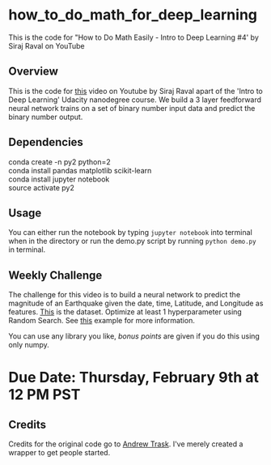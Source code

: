 # how_to_do_math_for_deep_learning

This is the code for "How to Do Math Easily - Intro to Deep Learning #4' by Siraj Raval on YouTube

## Overview

This is the code for [this](https://youtu.be/N4gDikiec8E) video on Youtube by Siraj Raval apart of the 'Intro to Deep Learning' Udacity nanodegree course. We build a 3 layer feedforward neural network trains on a set of binary number input data and predict the binary number output.

## Dependencies

conda create -n py2 python=2  
conda install pandas matplotlib scikit-learn  
conda install jupyter notebook   
source activate py2  

## Usage

You can either run the notebook by typing `jupyter notebook` into terminal when in the directory or run the demo.py script by running `python demo.py` in terminal.

## Weekly Challenge

The challenge for this video is to build a neural network to predict the magnitude of an Earthquake given the date, time, Latitude, and Longitude as features. [This](https://www.kaggle.com/usgs/earthquake-database) is the dataset. Optimize at least 1 hyperparameter using Random Search. See [this](http://scikit-learn.org/stable/auto_examples/model_selection/randomized_search.html) example for more information.

You can use any library you like, *bonus points* are given if you do this using only numpy.

# Due Date: Thursday, February 9th at 12 PM PST

## Credits

Credits for the original code go to [Andrew Trask](http://iamtrask.github.io/2015/07/12/basic-python-network/). I've merely created a wrapper to get people started.

